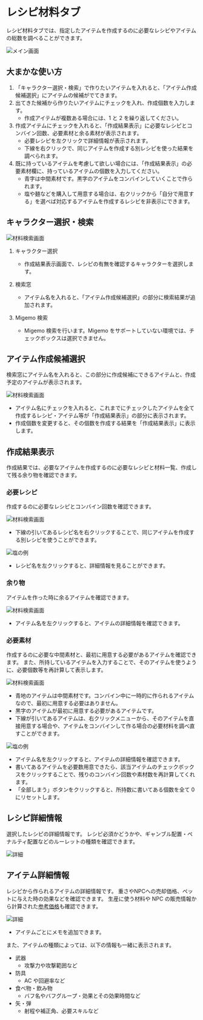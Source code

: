 # レシピ材料タブ
レシピ材料タブでは、指定したアイテムを作成するのに必要なレシピやアイテムの総数を調べることができます。

![メイン画面](img/material.png)

## 大まかな使い方

1. 「キャラクター選択・検索」で作りたいアイテムを入れると、「アイテム作成候補選択」にアイテムの候補がでてきます。
1. 出てきた候補から作りたいアイテムにチェックを入れ、作成個数を入力します。
    - 作成アイテムが複数ある場合には、1 と 2 を繰り返してください。
1. 作成アイテムにチェックを入れると、「作成結果表示」に必要なレシピとコンバイン回数、必要素材と余る素材が表示されます。
    - 必要レシピを左クリックで詳細情報が表示されます。
    - 下線を右クリックで、同じアイテムを作成する別レシピを使った結果を調べられます。
1. 既に持っているアイテムを考慮して欲しい場合には、「作成結果表示」の必要素材欄に、持っているアイテムの個数を入力してください。
    - 青字は中間素材です。黒字のアイテムをコンバインしていくことで作られます。
    - 塩や麺などを購入して用意する場合は、右クリックから「自分で用意する」を選べば対応するアイテムを作成するレシピを非表示にできます。


## キャラクター選択・検索
![材料検索画面](img/material-search.png)

1. キャラクター選択
    - 作成結果表示画面で、レシピの有無を確認するキャラクターを選択します。
1. 検索窓
    - アイテム名を入れると、「アイテム作成候補選択」の部分に検索結果が追加されます。

1. Migemo 検索
    - Migemo 検索を行います。Migemo をサポートしていない環境では、チェックボックスは選択できません。

## アイテム作成候補選択
検索窓にアイテム名を入れると、この部分に作成候補にできるアイテムと、作成予定のアイテムが表示されます。

![材料検索画面](img/material-candidates.png)

- アイテム名にチェックを入れると、これまでにチェックしたアイテムを全て作成するレシピ・アイテム等が「作成結果表示」の部分に表示されます。
- 作成個数を変更すると、その個数を作成する結果を「作成結果表示」に表示します。


## 作成結果表示
作成結果では、必要なアイテムを作成するのに必要なレシピと材料一覧、作成して残る余り物を確認できます。

### 必要レシピ
作成するのに必要なレシピとコンバイン回数を確認できます。

![材料検索画面](img/material-recipes.png)

- 下線の引いてあるレシピ名を右クリックすることで、同じアイテムを作成する別レシピを使うことができます。

![塩の例](img/salt.png)

- レシピ名を左クリックすると、詳細情報を見ることができます。

### 余り物
アイテムを作った時に余るアイテムを確認できます。

![材料検索画面](img/material-leftovers.png)

- アイテム名を左クリックすると、アイテムの詳細情報を確認できます。

### 必要素材
作成するのに必要な中間素材と、最初に用意する必要があるアイテムを確認できます。
また、所持しているアイテムを入力することで、そのアイテムを使うように、必要個数等を再計算して表示します。

![材料検索画面](img/material-mats.png)

- 青地のアイテムは中間素材です。コンバイン中に一時的に作られるアイテムなので、最初に用意する必要はありません。
- 黒字のアイテムが最初に用意する必要があるアイテムです。
- 下線が引いてあるアイテムは、右クリックメニューから、そのアイテムを直接用意する場合や、アイテムをコンバインして作る場合の必要材料を調べ直すことができます。

![塩の例](img/buy-salt.png)

- アイテム名を左クリックすると、アイテムの詳細情報を確認できます。
- 書いてあるアイテムを必要数用意できたら、該当アイテムのチェックボックスをクリックすることで、残りのコンバイン回数や素材数を再計算してくれます。
- 「全部しまう」ボタンをクリックすると、所持数に書いてある個数を全て 0 にリセットします。

## レシピ詳細情報
選択したレシピの詳細情報です。
レシピ必須かどうかや、ギャンブル配置・ペナルティ配置などのルーレットの種類を確認できます。

![詳細](img/recipe-detail.png)

## アイテム詳細情報
レシピから作られるアイテムの詳細情報です。
重さやNPCへの売却価格、ペットに与えた時の効果などを確認できます。
生産に使う材料や NPC の販売情報から計算された[参考価格](refprice.md)も確認できます。

![詳細](img/item-detail.png)

- アイテムごとにメモを追加できます。

また、アイテムの種類によっては、以下の情報も一緒に表示されます。

- 武器
    - 攻撃力や攻撃範囲など
- 防具
    - AC や回避率など
- 食べ物・飲み物
    - バフ名やバフグループ・効果とその効果時間など
- 矢・弾
    - 射程や補正角、必要スキルなど
